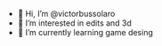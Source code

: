 - 👋 Hi, I’m @victorbussolaro
- 👀 I’m interested in edits and 3d
- 🌱 I’m currently learning game desing

<!---
victorbussolaro/victorbussolaro is a ✨ special ✨ repository because its `README.md` (this file) appears on your GitHub profile.
You can click the Preview link to take a look at your changes.
--->

